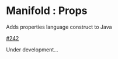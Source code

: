# Manifold : Props

Adds properties language construct to Java

[#242](https://github.com/manifold-systems/manifold/issues/242)

Under development...